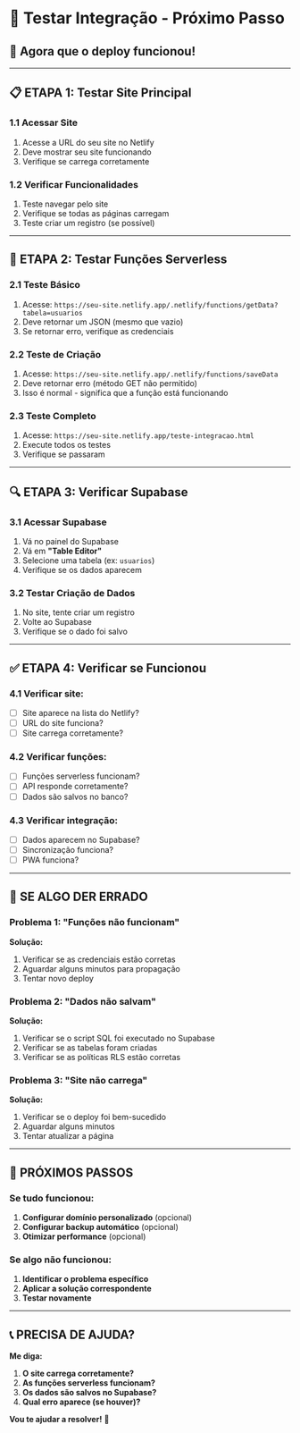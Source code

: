 # 🧪 Testar Integração - Próximo Passo

## 🎯 **Agora que o deploy funcionou!**

---

## 📋 **ETAPA 1: Testar Site Principal**

### **1.1 Acessar Site**
1. Acesse a URL do seu site no Netlify
2. Deve mostrar seu site funcionando
3. Verifique se carrega corretamente

### **1.2 Verificar Funcionalidades**
1. Teste navegar pelo site
2. Verifique se todas as páginas carregam
3. Teste criar um registro (se possível)

---

## 🧪 **ETAPA 2: Testar Funções Serverless**

### **2.1 Teste Básico**
1. Acesse: `https://seu-site.netlify.app/.netlify/functions/getData?tabela=usuarios`
2. Deve retornar um JSON (mesmo que vazio)
3. Se retornar erro, verifique as credenciais

### **2.2 Teste de Criação**
1. Acesse: `https://seu-site.netlify.app/.netlify/functions/saveData`
2. Deve retornar erro (método GET não permitido)
3. Isso é normal - significa que a função está funcionando

### **2.3 Teste Completo**
1. Acesse: `https://seu-site.netlify.app/teste-integracao.html`
2. Execute todos os testes
3. Verifique se passaram

---

## 🔍 **ETAPA 3: Verificar Supabase**

### **3.1 Acessar Supabase**
1. Vá no painel do Supabase
2. Vá em **"Table Editor"**
3. Selecione uma tabela (ex: `usuarios`)
4. Verifique se os dados aparecem

### **3.2 Testar Criação de Dados**
1. No site, tente criar um registro
2. Volte ao Supabase
3. Verifique se o dado foi salvo

---

## ✅ **ETAPA 4: Verificar se Funcionou**

### **4.1 Verificar site:**
- [ ] Site aparece na lista do Netlify?
- [ ] URL do site funciona?
- [ ] Site carrega corretamente?

### **4.2 Verificar funções:**
- [ ] Funções serverless funcionam?
- [ ] API responde corretamente?
- [ ] Dados são salvos no banco?

### **4.3 Verificar integração:**
- [ ] Dados aparecem no Supabase?
- [ ] Sincronização funciona?
- [ ] PWA funciona?

---

## 🚨 **SE ALGO DER ERRADO**

### **Problema 1: "Funções não funcionam"**
**Solução:**
1. Verificar se as credenciais estão corretas
2. Aguardar alguns minutos para propagação
3. Tentar novo deploy

### **Problema 2: "Dados não salvam"**
**Solução:**
1. Verificar se o script SQL foi executado no Supabase
2. Verificar se as tabelas foram criadas
3. Verificar se as políticas RLS estão corretas

### **Problema 3: "Site não carrega"**
**Solução:**
1. Verificar se o deploy foi bem-sucedido
2. Aguardar alguns minutos
3. Tentar atualizar a página

---

## 🎯 **PRÓXIMOS PASSOS**

### **Se tudo funcionou:**
1. **Configurar domínio personalizado** (opcional)
2. **Configurar backup automático** (opcional)
3. **Otimizar performance** (opcional)

### **Se algo não funcionou:**
1. **Identificar o problema específico**
2. **Aplicar a solução correspondente**
3. **Testar novamente**

---

## 📞 **PRECISA DE AJUDA?**

**Me diga:**
1. **O site carrega corretamente?**
2. **As funções serverless funcionam?**
3. **Os dados são salvos no Supabase?**
4. **Qual erro aparece (se houver)?**

**Vou te ajudar a resolver!** 🚀


